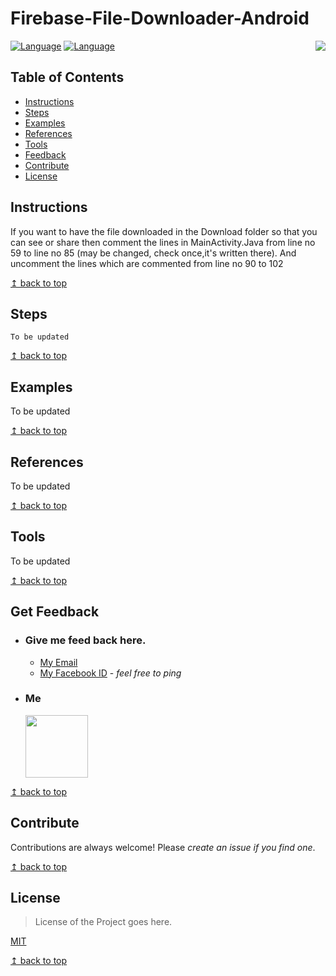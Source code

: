 # Firebase-File-Downloader-Android


<img src="https://raw.githubusercontent.com/Saikat2019/MY_README_TEMPLATE/master/README_RES/icon.jpeg" align="right" />


[![Language](https://img.shields.io/badge/AndroidStudio-3.2.1-009900.svg)](https://docs.python.org/3/)
[![Language](https://img.shields.io/badge/Java-18.9-8f00b3.svg)](https://www.java.com/en/)


## Table of Contents
- [Instructions](#Instructions)
- [Steps](#Steps)
- [Examples](#Examples)
- [References](#References)
- [Tools](#Tools)
- [Feedback](#Get-Feedback)
- [Contribute](#Contribute)
- [License](#License)

## Instructions

  If you want to have the file downloaded in the Download folder so that you can see or share then comment 
  the lines in MainActivity.Java from line no 59 to line no 85 (may be changed, check once,it's written there).
  And uncomment the lines which are commented from line no 90 to 102

[↥ back to top](#table-of-contents)

## Steps  
    To be updated

[↥ back to top](#table-of-contents)

## Examples

  To be updated

[↥ back to top](#table-of-contents)

## References

  To be updated

[↥ back to top](#table-of-contents)

## Tools

  To be updated

[↥ back to top](#table-of-contents)

## Get Feedback

 -	### Give me feed back here.
	 - [My Email](mailto:saikatmondal410@iitkgp.ac.in) 
	 - [My Facebook ID](https://www.facebook.com/profile.php?id=100011440244328) - *feel free to ping*
 -  ### Me
 	<p>
		<img src="https://avatars2.githubusercontent.com/u/33754597?v=4" width="100" height="100" />
	</p>

[↥ back to top](#table-of-contents)

## Contribute

Contributions are always welcome!
Please *create an issue if you find one*.

[↥ back to top](#table-of-contents)

## License

>License of the Project goes here.

[MIT](https://choosealicense.com/licenses/mit/)

[↥ back to top](#table-of-contents)
